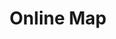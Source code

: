 ---
id: online_map
title: Online Map
hide_title: true
hide_table_of_contents: false
sidebar_label: Online Map
---
